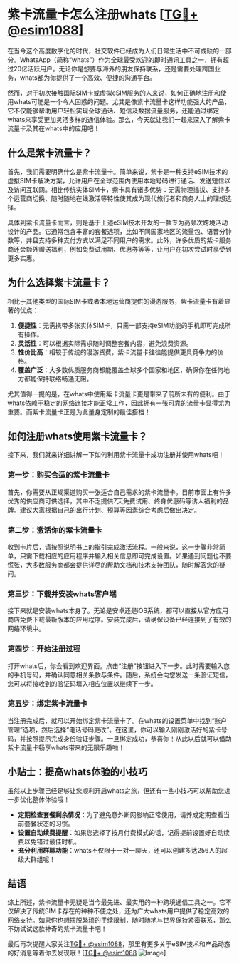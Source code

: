 # 紫卡流量卡怎么注册whats [[TG💪+ @esim1088](https://t.me/s/esim1088)]

在当今这个高度数字化的时代，社交软件已经成为人们日常生活中不可或缺的一部分。WhatsApp（简称“whats”）作为全球最受欢迎的即时通讯工具之一，拥有超过20亿活跃用户。无论你是想要与海外的朋友保持联系，还是需要处理跨国业务，whats都为你提供了一个高效、便捷的沟通平台。

然而，对于初次接触国际SIM卡或虚拟eSIM服务的人来说，如何正确地注册和使用whats可能是一个令人困惑的问题。尤其是像紫卡流量卡这样功能强大的产品，它不仅能够帮助用户轻松实现全球通话、短信及数据流量服务，还能通过绑定whats来享受更加灵活多样的通信体验。那么，今天就让我们一起来深入了解紫卡流量卡及其在whats中的应用吧！

## 什么是紫卡流量卡？

首先，我们需要明确什么是紫卡流量卡。简单来说，紫卡是一种支持eSIM技术的虚拟SIM卡解决方案，允许用户在全球范围内使用本地号码进行通话、发送短信以及访问互联网。相比传统实体SIM卡，紫卡具有诸多优势：无需物理插拔、支持多个运营商切换、随时随地在线激活等特性使其成为现代旅行者和商务人士的理想选择。

具体到紫卡流量卡而言，则是基于上述eSIM技术开发的一款专为高频次跨境活动设计的产品。它通常包含丰富的套餐选项，比如不同国家地区的流量包、语音分钟数等，并且支持多种支付方式以满足不同用户的需求。此外，许多优质的紫卡服务商还会额外赠送福利，例如免费试用期、优惠券等等，让用户在初次尝试时享受到更多实惠。

## 为什么选择紫卡流量卡？

相比于其他类型的国际SIM卡或者本地运营商提供的漫游服务，紫卡流量卡有着显著的优点：

1. **便捷性**：无需携带多张实体SIM卡，只需一部支持eSIM功能的手机即可完成所有操作。
2. **灵活性**：可以根据实际需求随时调整套餐内容，避免浪费资源。
3. **性价比高**：相较于传统的漫游资费，紫卡流量卡往往能提供更具竞争力的价格。
4. **覆盖广泛**：大多数优质服务商都能覆盖全球多个国家和地区，确保你在任何地方都能保持联络畅通无阻。

尤其值得一提的是，在whats中使用紫卡流量卡更是带来了前所未有的便利。由于whats依赖于稳定的网络连接才能正常工作，因此拥有一张可靠的流量卡显得尤为重要。而紫卡流量卡正是为此量身定制的最佳搭档！

## 如何注册whats使用紫卡流量卡？

接下来，我们就来详细讲解一下如何利用紫卡流量卡成功注册并使用whats吧！

### 第一步：购买合适的紫卡流量卡

首先，你需要从正规渠道购买一张适合自己需求的紫卡流量卡。目前市面上有许多优秀的供应商可供选择，其中不乏提供7天免费试用、终身优惠码等诱人福利的品牌。建议大家根据自己的出行计划、预算等因素综合考虑后做出决定。

### 第二步：激活你的紫卡流量卡

收到卡片后，请按照说明书上的指引完成激活流程。一般来说，这一步骤非常简单，只需下载相应的应用程序并输入相关信息即可完成设置。如果遇到问题也不要慌张，大多数服务商都会提供详尽的帮助文档和技术支持团队，随时解答您的疑问。

### 第三步：下载并安装whats客户端

接下来就是安装whats本身了。无论是安卓还是iOS系统，都可以直接从官方应用商店免费下载最新版本的应用程序。安装完成后，请确保设备已经连接到了有效的网络环境中。

### 第四步：开始注册过程

打开whats后，你会看到欢迎界面。点击“注册”按钮进入下一步。此时需要输入您的手机号码，并确认同意相关条款与条件。随后，系统会向您发送一条验证短信，您可以将接收到的验证码填入相应位置以继续下一步。

### 第五步：绑定紫卡流量卡

当注册完成后，就可以开始绑定紫卡流量卡了。在whats的设置菜单中找到“账户管理”选项，然后选择“电话号码更改”。在这里，你可以输入刚刚激活好的紫卡号码，并按照提示完成身份验证步骤。一旦绑定成功，恭喜你！从此以后就可以借助紫卡流量卡畅享whats带来的无限乐趣啦！

## 小贴士：提高whats体验的小技巧

虽然以上步骤已经足够让您顺利开启whats之旅，但还有一些小技巧可以帮助您进一步优化整体体验哦！

- **定期检查套餐剩余情况**：为了避免意外断网影响正常使用，请养成定期查看当前套餐状态的习惯。
- **设置自动续费提醒**：如果您选择了按月付费模式的话，记得提前设置好自动续费以免错过最佳时机。
- **充分利用群聊功能**：whats不仅限于一对一聊天，还可以创建多达256人的超级大群组呢！

## 结语

综上所述，紫卡流量卡无疑是当今最先进、最实用的一种跨境通信工具之一。它不仅解决了传统SIM卡存在的种种不便之处，还为广大whats用户提供了稳定高效的网络支持。如果你也想摆脱繁琐的手续限制，随时随地与世界保持紧密联系，那么不妨试试这款神奇的紫卡流量卡吧！

最后再次提醒大家关注[TG💪+ @esim1088](https://t.me/s/esim1088)，那里有更多关于eSIM技术和产品动态的好消息等着你去发现哦！[[TG💪+ @esim1088](https://t.me/s/esim1088) ![Image](https://i.postimg.cc/4NQfJmqS/Snipaste-2025-05-13-00-14-12.png)]